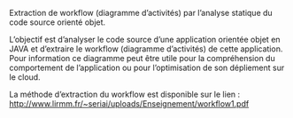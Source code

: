 Extraction de workflow (diagramme d’activités) par l’analyse statique du code source orienté objet.

L’objectif est d’analyser le code source d’une application orientée objet en JAVA et
d’extraire le workflow (diagramme d’activités) de cette application. Pour information
ce diagramme peut être utile pour la compréhension du comportement de
l’application ou pour l’optimisation de son dépliement sur le cloud.

La méthode d’extraction du workflow est disponible sur le lien :
http://www.lirmm.fr/~seriai/uploads/Enseignement/workflow1.pdf
